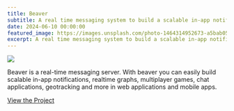 ```yaml
---
title: Beaver
subtitle: A real time messaging system to build a scalable in-app notifications, multiplayer games, chat apps in web and mobile apps.
date: 2024-06-10 00:00:00
featured_image: https://images.unsplash.com/photo-1464314952673-a5bab0556ff2
excerpt: A real time messaging system to build a scalable in-app notifications, multiplayer games, chat apps in web and mobile apps.
---
```


![](https://images.unsplash.com/photo-1464314952673-a5bab0556ff2)

Beaver is a real-time messaging server. With beaver you can easily build scalable in-app notifications, realtime graphs, multiplayer games, chat applications, geotracking and more in web applications and mobile apps.

<a href="https://github.com/Clivern/Beaver" class="button button--large">View the Project</a>
